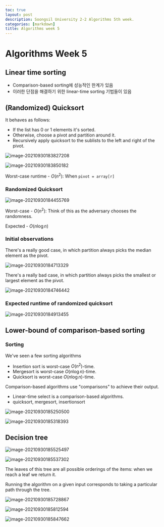 ```yaml
---
toc: true
layout: post
description: Soongsil University 2-2 Algorithms 5th week.
categories: [markdown]
title: Algorithms week 5
---
```

# Algorithms Week 5

## Linear time sorting

-   Comparison-based sorting에 성능적인 한계가 있음
-   이러한 단점을 해결하기 위한 linear-time sorting 기법들이 있음

## (Randomized) Quicksort

It behaves as follows:

-   If the list has 0 or 1 elements it's sorted.
-   Otherwise, choose a pivot and partition around it.
-   Recursively apply quicksort to the sublists to the left and right of the pivot.

![image-20210930183827208](C:\Users\Siyun\OneDrive\project\Kevin_Min\images\2020-09-30-algorithms-week-5\image-20210930183827208.png)

![image-20210930183850182](C:\Users\Siyun\OneDrive\project\Kevin_Min\images\2020-09-30-algorithms-week-5\image-20210930183850182.png)

Worst-case runtime - $O(n^{2})$: When `pivot = array[r]`

### Randomized Quicksort

![image-20210930184455769](C:\Users\Siyun\OneDrive\project\Kevin_Min\images\2020-09-30-algorithms-week-5\image-20210930184455769.png)

Worst-case - $O(n^{2})$: Think of this as the adversary chooses the randomness.

Expected - $O(n\log{n})$

### Initial observations

There's a really good case, in which partition always picks the median element as the pivot.

![image-20210930184713329](C:\Users\Siyun\OneDrive\project\Kevin_Min\images\2020-09-30-algorithms-week-5\image-20210930184713329.png)

There's a really bad case, in which partition always picks the smallest or largest element as the pivot.

![image-20210930184746442](C:\Users\Siyun\OneDrive\project\Kevin_Min\images\2020-09-30-algorithms-week-5\image-20210930184746442.png)

### Expected runtime of randomized quicksort

![image-20210930184913455](C:\Users\Siyun\OneDrive\project\Kevin_Min\images\2020-09-30-algorithms-week-5\image-20210930184913455.png)

## Lower-bound of comparison-based sorting

### Sorting

We've seen a few sorting algorithms

-   Insertion sort is worst-case $O(n^{2})$-time.
-   Mergesort is worst-case $O(n\log{n})$-time.
-   Quicksort is worst-case $O(n\log{n})$-time.

Comparison-based algorithms use "comparisons" to achieve their output.

-   Linear-time select is a comparison-based algorithms.
-   quicksort, mergesort, insertionsort

![image-20210930185250500](C:\Users\Siyun\OneDrive\project\Kevin_Min\images\2020-09-30-algorithms-week-5\image-20210930185250500.png)

![image-20210930185318393](C:\Users\Siyun\OneDrive\project\Kevin_Min\images\2020-09-30-algorithms-week-5\image-20210930185318393.png)

## Decision tree

![image-20210930185525497](C:\Users\Siyun\OneDrive\project\Kevin_Min\images\2020-09-30-algorithms-week-5\image-20210930185525497.png)

![image-20210930185537302](C:\Users\Siyun\OneDrive\project\Kevin_Min\images\2020-09-30-algorithms-week-5\image-20210930185537302.png)

The leaves of this tree are all possible orderings of the items: when we reach a leaf we return it.

Running the algorithm on a given input corresponds to taking a particular path through the tree.

![image-20210930185728867](C:\Users\Siyun\OneDrive\project\Kevin_Min\images\2020-09-30-algorithms-week-5\image-20210930185728867.png)

![image-20210930185812594](C:\Users\Siyun\OneDrive\project\Kevin_Min\images\2020-09-30-algorithms-week-5\image-20210930185812594.png)

![image-20210930185847662](C:\Users\Siyun\OneDrive\project\Kevin_Min\images\2020-09-30-algorithms-week-5\image-20210930185847662.png)

